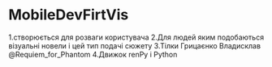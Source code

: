 # MobileDevFirtVis
1.створюється для розваги користувача
2.Для людей яким подобаються візуальні новели і цей тип подачі сюжету
3.Тілки Грицаєнко Владисклав @Requiem_for_Phantom
4.Движок renPy і Python
